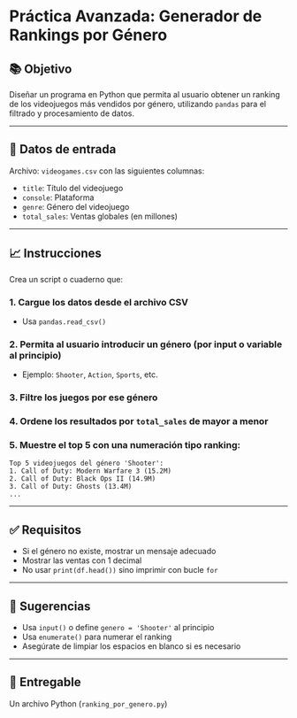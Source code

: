 # Práctica Avanzada: Generador de Rankings por Género

## 📚 Objetivo

Diseñar un programa en Python que permita al usuario obtener un ranking de los videojuegos más vendidos por género, utilizando `pandas` para el filtrado y procesamiento de datos.

---

## 🔢 Datos de entrada

Archivo: `videogames.csv` con las siguientes columnas:

* `title`: Título del videojuego
* `console`: Plataforma
* `genre`: Género del videojuego
* `total_sales`: Ventas globales (en millones)

---

## 📈 Instrucciones

Crea un script o cuaderno que:

### 1. Cargue los datos desde el archivo CSV

* Usa `pandas.read_csv()`

### 2. Permita al usuario introducir un género (por input o variable al principio)

* Ejemplo: `Shooter`, `Action`, `Sports`, etc.

### 3. Filtre los juegos por ese género

### 4. Ordene los resultados por `total_sales` de mayor a menor

### 5. Muestre el **top 5** con una numeración tipo ranking:

```
Top 5 videojuegos del género 'Shooter':
1. Call of Duty: Modern Warfare 3 (15.2M)
2. Call of Duty: Black Ops II (14.9M)
3. Call of Duty: Ghosts (13.4M)
...
```

---

## ✅ Requisitos

* Si el género no existe, mostrar un mensaje adecuado
* Mostrar las ventas con 1 decimal
* No usar `print(df.head())` sino imprimir con bucle `for`

---

## 🔹 Sugerencias

* Usa `input()` o define `genero = 'Shooter'` al principio
* Usa `enumerate()` para numerar el ranking
* Asegúrate de limpiar los espacios en blanco si es necesario

---

## 📅 Entregable

Un archivo Python (`ranking_por_genero.py`)
